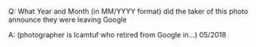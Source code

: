 Q:
What Year and Month (in MM/YYYY format) did the taker of this photo announce they were leaving Google

A:
(photographer is lcamtuf who retired from Google in...)
05/2018
